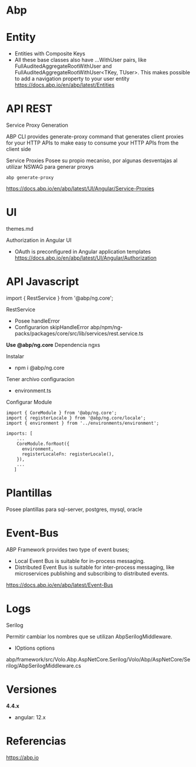 # Abp


# Entity

- Entities with Composite Keys
- All these base classes also have ...WithUser pairs, like FullAuditedAggregateRootWithUser<TUser> and FullAuditedAggregateRootWithUser<TKey, TUser>. This makes possible to add a navigation property to your user entity
https://docs.abp.io/en/abp/latest/Entities


# API REST

Service Proxy Generation

ABP CLI provides generate-proxy command that generates client proxies for your HTTP APIs to make easy to consume your HTTP APIs from the client side

Service Proxies
Posee su propio mecaniso, por algunas desventajas al utilizar NSWAG para generar proxys
```
abp generate-proxy
```
https://docs.abp.io/en/abp/latest/UI/Angular/Service-Proxies



# UI

themes.md


Authorization in Angular UI
- OAuth is preconfigured in Angular application templates
https://docs.abp.io/en/abp/latest/UI/Angular/Authorization


# API Javascript

import { RestService } from '@abp/ng.core';

RestService
- Posee  handleError
- Configurarion skipHandleError
abp/npm/ng-packs/packages/core/src/lib/services/rest.service.ts


**Use @abp/ng.core**
Dependencia
ngxs

Instalar
- npm i @abp/ng.core

Tener archivo configuracion
- environment.ts

Configurar Module
```
import { CoreModule } from '@abp/ng.core';
import { registerLocale } from '@abp/ng.core/locale';
import { environment } from '../environments/environment';

imports: [
	...
	CoreModule.forRoot({
      environment,
      registerLocaleFn: registerLocale(),
    }),
    ...
   ]
```

# Plantillas

Posee plantillas para sql-server, postgres, mysql, oracle

# Event-Bus

ABP Framework provides two type of event buses;

- Local Event Bus is suitable for in-process messaging.
- Distributed Event Bus is suitable for inter-process messaging, like microservices publishing and subscribing to distributed events.



https://docs.abp.io/en/abp/latest/Event-Bus

# Logs

Serilog


Permitir cambiar los nombres que se utilizan AbpSerilogMiddleware.  
- IOptions<AbpAspNetCoreSerilogOptions> options

abp/framework/src/Volo.Abp.AspNetCore.Serilog/Volo/Abp/AspNetCore/Serilog/AbpSerilogMiddleware.cs


# Versiones

**4.4.x**

- angular: 12.x



# Referencias

https://abp.io


